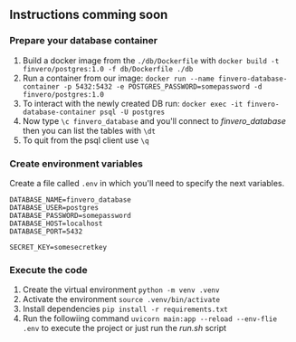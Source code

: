 ## Instructions comming soon

### Prepare your database container
1. Build a docker image from the `./db/Dockerfile` with `docker build -t finvero/postgres:1.0 -f db/Dockerfile ./db`
2. Run a container from our image: `docker run --name finvero-database-container -p 5432:5432 -e POSTGRES_PASSWORD=somepassword -d finvero/postgres:1.0`
3. To interact with the newly created DB run: `docker exec -it finvero-database-container psql -U postgres`
4. Now type `\c finvero_database` and you'll connect to *finvero_database* then you can list the tables with `\dt`
4. To quit from the psql client use `\q`

### Create environment variables
Create a file called `.env` in which you'll need to specify the next variables.
```.env
DATABASE_NAME=finvero_database
DATABASE_USER=postgres
DATABASE_PASSWORD=somepassword
DATABASE_HOST=localhost
DATABASE_PORT=5432

SECRET_KEY=somesecretkey
```

### Execute the code
1. Create the virtual environment `python -m venv .venv`
2. Activate the environment `source .venv/bin/activate`
3. Install dependencies `pip install -r requirements.txt`
3. Run the followiing command `uvicorn main:app --reload --env-flie .env` to execute the project or just run the *run.sh* script
